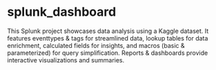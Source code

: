 # splunk_dashboard
This Splunk project showcases data analysis using a Kaggle dataset. It features eventtypes &amp; tags for streamlined data, lookup tables for data enrichment, calculated fields for insights, and macros (basic &amp; parameterized) for query simplification. Reports &amp; dashboards provide interactive visualizations and summaries.
